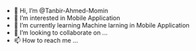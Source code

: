- 👋 Hi, I’m @Tanbir-Ahmed-Momin
- 👀 I’m interested in Mobile Application
- 🌱 I’m currently learning Machine larning in Mobile Application
- 💞️ I’m looking to collaborate on ...
- 📫 How to reach me ...

<!---
Tanbir-Ahmed-Momin/Tanbir-Ahmed-Momin is a ✨ special ✨ repository because its `README.md` (this file) appears on your GitHub profile.
You can click the Preview link to take a look at your changes.
--->
